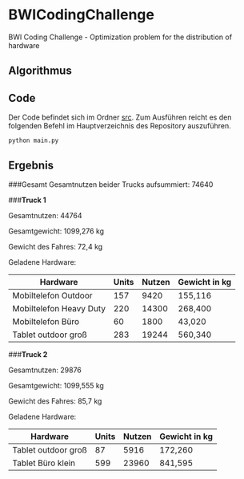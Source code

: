 # BWICodingChallenge
BWI Coding Challenge - Optimization problem for the distribution of hardware

## Algorithmus

## Code
Der Code befindet sich im Ordner [src](../src). Zum Ausführen reicht es den folgenden Befehl 
im Hauptverzeichnis des Repository auszuführen.

```shell script
python main.py
```

## Ergebnis
###Gesamt
Gesamtnutzen beider Trucks aufsummiert: 74640

###**Truck 1**

Gesamtnutzen: 44764

Gesamtgewicht: 1099,276 kg

Gewicht des Fahres: 72,4 kg

Geladene Hardware:


| Hardware      | Units        | Nutzen | Gewicht in kg
| ------------- |-------------  | ----- | ----- 
| Mobiltelefon Outdoor | 157 | 9420 | 155,116
| Mobiltelefon Heavy Duty | 220      |   14300 | 268,400
| Mobiltelefon Büro | 60      |    1800 | 43,020
| Tablet outdoor groß | 283 | 19244 | 560,340


###**Truck 2**

Gesamtnutzen: 29876

Gesamtgewicht: 1099,555 kg

Gewicht des Fahres: 85,7 kg

Geladene Hardware: 


| Hardware      | Units        | Nutzen | Gewicht in kg
| ------------- |-------------  | ----- | ----- 
| Tablet outdoor groß | 87 | 5916 | 172,260
| Tablet Büro klein | 599      |   23960 | 841,595
